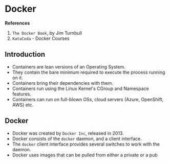 # Docker

**References**

1. `The Docker Book`, by Jim Turnbull
2. `KataCoda` - Docker Courses


## Introduction

* Containers are lean versions of an Operating System.
* They contain the bare minimum required to execute the process running on it.
* Containers bring their dependencies with them.
* Containers run using the Linux Kernel's CGroup and Namespace features.
* Containers can run on full-blown OSs, cloud servers (Azure, OpenShift, AWS)  etc.

## Docker

* Docker was created by `Docker Inc`, released in 2013.
* Docker consists of the `docker` daemon, and a client interface.
* The `docker` client interface provides several switches to work with the daemon.
* Docker uses images that can be pulled from either a private or a pub